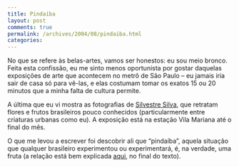 ```yaml
---
title: Pindaíba
layout: post
comments: true
permalink: /archives/2004/08/pindaiba.html
categories:
---
```

No que se refere às belas-artes, vamos ser honestos: eu sou meio bronco. Feita esta confissão, eu me sinto menos oportunista por gostar daquelas exposições de arte que acontecem no metrô de São Paulo &#8211; eu jamais iria sair de casa só para vê-las, e elas costumam tomar os exatos 15 ou 20 minutos que a minha falta de cultura permite.

A última que eu vi mostra as fotografias de <a href=http://www.silvestresilva.com.br/ >Silvestre Silva</a>, que retratam flores e frutos brasileiros pouco conhecidos (particularmente entre criaturas urbanas como eu). A exposição está na estação Vila Mariana até o final do mês.

O que me levou a escrever foi descobrir ali que &#8220;pindaíba&#8221;, aquela situação que qualquer brasileiro experimentou ou experimentará, é, na verdade, uma fruta (a relação está bem explicada <a href=http://www.bibvirt.futuro.usp.br/especiais/frutasnobrasil/pindaiba.html >aqui</a>, no final do texto).